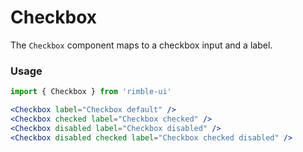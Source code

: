 # Checkbox
The `Checkbox` component maps to a checkbox input and a label.

<!-- STORY -->

### Usage
```jsx
import { Checkbox } from 'rimble-ui'
```

<!-- Checkbox example here -->
```jsx
<Checkbox label="Checkbox default" />
<Checkbox checked label="Checkbox checked" />
<Checkbox disabled label="Checkbox disabled" />
<Checkbox disabled checked label="Checkbox checked disabled" />
```

<!-- Checkbox component props -->
